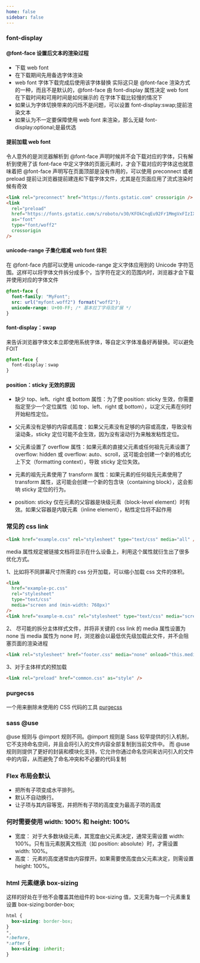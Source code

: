 ```yaml
---
home: false
sidebar: false
---
```


### font-display

#### @font-face 设置后文本的渲染过程

- 下载 web font
- 在下载期间先用备选字体渲染
- web font 字体下载完成后使用该字体替换
  实际这只是 @font-face 渲染方式的一种，而且不是默认的，@font-face 由 font-display 属性决定 web font 在下载时间和可用时间是如何展示的
  在字体下载比较慢的情况下
- 如果认为字体切换带来的闪烁不是问题，可以设置 font-display:swap;提前渲染文本
- 如果认为不一定要保障使用 web font 来渲染，那么无疑 font-display:optional;是最优选

#### 提前加载 web font

令人意外的是浏览器解析到 @font-face 声明时候并不会下载对应的字体，只有解析到使用了该 font-face 中定义字体的页面元素时，才会下载对应的字体这也就意味着把 @font-face 声明写在页面顶部是没有作用的，可以使用 preconnect 或者 preload 提前让浏览器提前建连和下载字体文件，尤其是在页面应用了流式渲染时候有奇效

```html
<link rel="preconnect" href="https://fonts.gstatic.com" crossorigin />
<link
  rel="preload"
  href="https://fonts.gstatic.com/s/roboto/v30/KFOkCnqEu92Fr1MmgVxFIzIXKMnyrYk.woff2"
  as="font"
  type="font/woff2"
  crossorigin
/>
```

#### unicode-range 子集化缩减 web font 体积

在 @font-face 内部可以使用 unicode-range 定义字体应用到的 Unicode 字符范围。这样可以将字体文件拆分成多个，当字符在定义的范围内时，浏览器才会下载并使用对应的字体文件

```css
@font-face {
  font-family: "MyFont";
  src: url("myfont.woff2") format("woff2");
  unicode-range: U+00-FF; /* 基本拉丁字母及扩展 */
}
```

#### font-display：swap

来告诉浏览器字体文本立即使用系统字体，等自定义字体准备好再替换。可以避免 FOIT

```css
@font-face {
  font-display：swap
}
```

#### position：sticky 无效的原因

- 缺少 top、left、right 或 bottom 属性：为了使 position: sticky 生效，你需要指定至少一个定位属性（如 top、left、right 或 bottom），以定义元素在何时开始粘性定位。

- 父元素没有足够的内容或高度：如果父元素没有足够的内容或高度，导致没有滚动条，sticky 定位可能不会生效，因为没有滚动行为来触发粘性定位。

- 父元素设置了 overflow 属性：如果元素的直接父元素或任何祖先元素设置了 overflow: hidden 或 overflow: auto、scroll，这可能会创建一个新的格式化上下文（formatting context），导致 sticky 定位失效。

- 元素的祖先元素使用了 transform 属性：如果元素的任何祖先元素使用了 transform 属性，这可能会创建一个新的包含块（containing block），这会影响 sticky 定位的行为。

- position: sticky 仅在元素的父容器是块级元素（block-level element）时有效。如果父容器是内联元素（inline element），粘性定位将不起作用

### 常见的 css link

```html
<link href="example.css" rel="stylesheet" type="text/css" media="all" />
```

media 属性规定被链接文档将显示在什么设备上，利用这个属性就衍生出了很多优化方式。

1、比如将不同屏幕尺寸所需的 css 分开加载，可以缩小加载 css 文件的体积。

```html
<link
  href="example-pc.css"
  rel="stylesheet"
  type="text/css"
  media="screen and (min-width: 768px)"
/>
<link href="example-m.css" rel="stylesheet" type="text/css" media="screen and (max-width: 767px)" />
```

2、 尽可能的拆分主体样式文件，并将非关键的 css link 的 media 属性设置为 none
当 media 属性为 none 时，浏览器会以最低优先级加载此文件，并不会阻塞页面的渲染进程

```html
<link rel="stylesheet" href="footer.css" media="none" onload="this.media='all'" />
```

3、对于主体样式的预加载

```html
<link rel="preload" href="common.css" as="style" />
```

### purgecss

一个用来删除未使用的 CSS 代码的工具
[purgecss](https://www.purgecss.cn/)

### sass @use

@use 规则与 @import 规则不同。@import 规则是 Sass 较早提供的引入机制，它不支持命名空间，并且会将引入的文件内容全部复制到当前文件中。
而 @use 规则则提供了更好的封装和模块化支持，它允许你通过命名空间来访问引入的文件中的内容，从而避免了命名冲突和不必要的代码复制

### Flex 布局会默认

- 把所有子项变成水平排列。
- 默认不自动换行。
- 让子项与其内容等宽，并把所有子项的高度变为最高子项的高度

### 何时需要使用 width: 100% 和 height: 100%

- 宽度： 对于大多数块级元素，其宽度由父元素决定，通常无需设置 width: 100%。只有当元素脱离文档流（如 position: absolute）时，才需设置 width: 100%。
- 高度： 元素的高度通常由内容撑开。如果需要使高度由父元素决定，则需设置 height: 100%。

### html 元素继承 box-sizing

这样的好处在于他不会覆盖其他组件的 box-sizing 值，又无需为每一个元素重复设置 box-sizing:border-box;

```css
html {
  box-sizing: border-box;
}
*,
*:before,
*:after {
  box-sizing: inherit;
}
```
